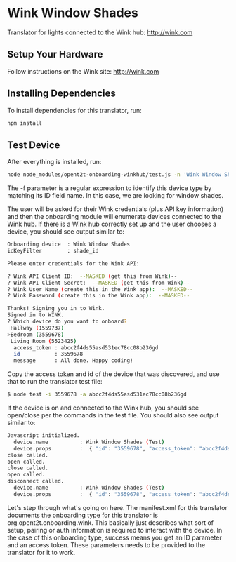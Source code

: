 # Wink Window Shades

Translator for lights connected to the Wink hub: http://wink.com

## Setup Your Hardware

Follow instructions on the Wink site: http://wink.com 

## Installing Dependencies
To install dependencies for this translator, run:

```bash
npm install
```

## Test Device
After everything is installed, run:

```bash
node node_modules/opent2t-onboarding-winkhub/test.js -n 'Wink Window Shades' -f 'shade_id'
```

The -f parameter is a regular expression to identify this device type by matching its ID field name. In this case, we are looking
for window shades.

The user will be asked for their Wink credentials (plus API key information) and then the onboarding module will enumerate devices
connected to the Wink hub. If there is a Wink hub correctly set up and the user chooses a device, you should see output similar to:

```bash
Onboarding device  : Wink Window Shades
idKeyFilter        : shade_id

Please enter credentials for the Wink API:

? Wink API Client ID:  --MASKED (get this from Wink)--
? Wink API Client Secret:  --MASKED (get this from Wink)--
? Wink User Name (create this in the Wink app):  --MASKED--
? Wink Password (create this in the Wink app):  --MASKED--

Thanks! Signing you in to Wink.
Signed in to WINK.
? Which device do you want to onboard?
 Hallway (1559737)
>Bedroom (3559678)
 Living Room (5523425)
  access_token : abcc2f4ds55asd531ec78cc08b236gd
  id           : 3559678
  message      : All done. Happy coding!
```

Copy the access token and id of the device that was discovered, and use that to run the translator test file:

```bash
$ node test -i 3559678 -a abcc2f4ds55asd531ec78cc08b236gd

```

If the device is on and connected to the Wink hub, you should see open/close per
the commands in the test file. You should also see output similar to:

```bash
Javascript initialized.
  device.name          : Wink Window Shades (Test)
  device.props         :  { "id": "3559678", "access_token": "abcc2f4ds55asd531ec78cc08b236gd" }
close called.
open called.
close called.
open called.
disconnect called.
  device.name          : Wink Window Shades (Test)
  device.props         :  { "id": "3559678", "access_token": "abcc2f4ds55asd531ec78cc08b236gd" }
```

Let's step through what's going on here. The manifest.xml for this translator documents the onboarding type
for this translator is org.opent2t.onboarding.wink. This basically just describes what sort of setup, pairing or
auth information is required to interact with the device. In the case of this onboarding type, success means you get
an ID parameter and an access token. These parameters needs to be provided to the translator for it to work.
